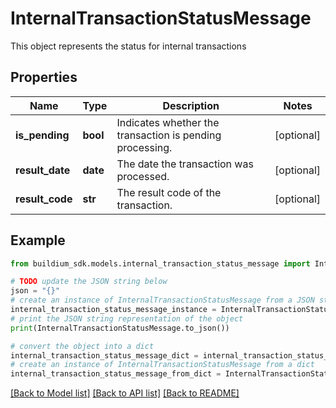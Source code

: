 # InternalTransactionStatusMessage

This object represents the status for internal transactions

## Properties

Name | Type | Description | Notes
------------ | ------------- | ------------- | -------------
**is_pending** | **bool** | Indicates whether the transaction is pending processing. | [optional] 
**result_date** | **date** | The date the transaction was processed. | [optional] 
**result_code** | **str** | The result code of the transaction. | [optional] 

## Example

```python
from buildium_sdk.models.internal_transaction_status_message import InternalTransactionStatusMessage

# TODO update the JSON string below
json = "{}"
# create an instance of InternalTransactionStatusMessage from a JSON string
internal_transaction_status_message_instance = InternalTransactionStatusMessage.from_json(json)
# print the JSON string representation of the object
print(InternalTransactionStatusMessage.to_json())

# convert the object into a dict
internal_transaction_status_message_dict = internal_transaction_status_message_instance.to_dict()
# create an instance of InternalTransactionStatusMessage from a dict
internal_transaction_status_message_from_dict = InternalTransactionStatusMessage.from_dict(internal_transaction_status_message_dict)
```
[[Back to Model list]](../README.md#documentation-for-models) [[Back to API list]](../README.md#documentation-for-api-endpoints) [[Back to README]](../README.md)



